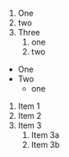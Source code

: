 1. One
2. two
3. Three
    1. one
    2. two
  
  
- One
- Two
  - one
  
1. Item 1
2. Item 2
3. Item 3
   1. Item 3a
   2. Item 3b
